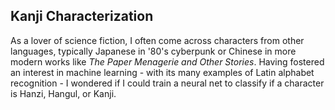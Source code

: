 ## Kanji Characterization

As a lover of science fiction, I often come across characters from other
languages, typically Japanese in '80's cyberpunk or Chinese in more modern works
like *The Paper Menagerie and Other Stories*. Having fostered an interest in
machine learning - with its many examples of Latin alphabet recognition - I
wondered if I could train a neural net to classify if a character is Hanzi,
Hangul, or Kanji.  
